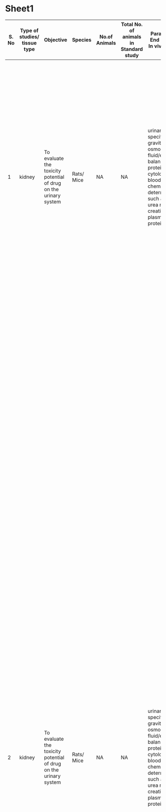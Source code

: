 # Sheet1
|S. No|Type of studies/ tissue type|Objective|Species|No.of Animals|Total No. of animals in Standard study|Parameters / End points of In vivo studies|Parameters/ in vitro end points|Alternatives if any|References/ Guidelines|Commercially available NAMs|Name of the company|Website link|PMID/ material/handout|Technologies|Applications/ Diseases studied|Company description|Contact|Tissues/cell types|
|-|-|-|-|-|-|-|-|-|-|-|-|-|-|-|-|-|-|-|
| | | | | | | | | | | | | | | | | | | |
|1|kidney|To evaluate the toxicity potential of drug on the urinary system|Rats/ Mice|NA|NA|urinary volume, specific gravity, osmolality, pH, fluid/electrolyte balance, proteins, cytology, and blood chemistry determinations such as blood urea nitrogen, creatinine and plasma proteins|biomarkers of renal toxicity including urinary total protein, kidney injury molecule-1 (KIM-1), clusterin, β2-microglobulin (β2-MG), cystatin C , trefoil factor-3 , renal papillary antigen-1 (RPA-1) and albumin|NA|ICHS7A|3D kidney on chip|Emulate Bio|http://www.emulatebio.com/|Scientific literature / handouts|Evaluate drug candidate toxicity|Drug toxicity test for nephrotoxicity|Our Human Emulation System provides a high-fidelity window into the inner workings of human biology and disease. At Emulate, we understand that animal studies and reductionist models are limited because they are not based on integrated human biology. By leveraging 21st century technologies, we are able to overcome these limitations with living human in vitro models that empower researchers to explore the biological mechanisms of health and disease|support@emulatebio.com, 1 844-902-4480|primary human proximal tubule epithelial cells and renal microvascular endothelial cells|
|2|kidney|To evaluate the toxicity potential of drug on the urinary system|Rats/ Mice|NA|NA|urinary volume, specific gravity, osmolality, pH, fluid/electrolyte balance, proteins, cytology, and blood chemistry determinations such as blood urea nitrogen, creatinine and plasma proteins|biomarkers of renal toxicity including urinary total protein, kidney injury molecule-1 (KIM-1), clusterin, β2-microglobulin (β2-MG), cystatin C , trefoil factor-3 , renal papillary antigen-1 (RPA-1) and albumin|NA|ICHS7A|EpiKidney™ (beta)-3D|MatTek Life Sciences|http://www.mattek.com/|Scientific literture/ handouts| EpiKidney tissue expresses a panel of PTEC-specific markers that are necessary for renal clearance, secretion, and reabsorption: aminopeptidase CD13, multidrug resistance proteins MRP2/4, CYP450 enzymes, glucose transporters SGLT1/2, multidrug and toxin extrusion transporter MATE1, organic cation and anion transporters OCT1/2, OCTN1/2, and OATP4C1, urate transporter URAT1, and sodium phosphate co-transporter NP2. The model has demonstrated the tissue morphology, barrier properties, gene expression, and tissue performance seen within the in vivo proximal tubular region which enables it to be a highly useful model for kidney research.|Kidney Toxicity, Renal Clearance, Drug Interaction |MatTek Life Sciences is at the forefront of tissue engineering technology and its lab-grown human tissues of the skin, eye, respiratory, and digestive systems are used worldwide as ethical and human-relevant alternatives to animal testing. MatTek tissues have unparalleled reproducibility and multiple regulatory acceptances and validations from organizations like the OECD, ISO, and US EPA to predict the irritation, corrosion, and photosensitivity potential of chemical, pharmaceutical, cosmetic, and other skin care products. Our EpiDerm and EpiOcular models are validated by OECD as an alternative to animal testing, Skin irritation test OECD TG 439, skin corrosion test OECD TG 431, phototoxicity OECD TG 498, eye irritation test OECD TG 492, and biological evaluation of medical devices, ISO 10993-23. At the present time, MatTek IVLSL produces 8 models including EpiDerm, EpiDerm FT, EpiOcular, EpiIntestinal, EpiIntestinal FT, EpiAirway, EpiOral, and MelanoDerm. MatTek tissues are shipped weekly from its locations in the US and Europe via standard courier services and delivered ready to use with comprehensive testing results obtained in as little as 24 hours. With a footprint, a fraction of the size of animal testing, MatTek’s tissue technology offers a sustainable, streamlined testing option with reduced costs and timelines. In fulfillment of its mission to expand the accessibility of lab-grown human tissues, MatTek continues to grow its product offerings at all locations and enhance the complexity of existing organ models through robust R&D. MatTek also supports researchers adopting the technology with comprehensive training and the highest-rated technical support in the industry. By providing a platform to obtain human-relevant data that is predictive of clinical outcomes, MatTek is helping researchers achieve their goals of producing reliable products and therapies for consumers and patients.|Dr. Silvia Letašiová, https://www.linkedin.com/in/silvia-letasiova-406236b6/, Miroslav Kanďár, https://www.linkedin.com/in/silvia-letasiova-406236b6/, support@mattek.com,  (+) 1-508-881-6776|Kidney|
|3|kidney|To evaluate the toxicity potential of drug on the urinary system|Rats/ Mice|NA|NA|urinary volume, specific gravity, osmolality, pH, fluid/electrolyte balance, proteins, cytology, and blood chemistry determinations such as blood urea nitrogen, creatinine and plasma proteins|biomarkers of renal toxicity including urinary total protein, kidney injury molecule-1 (KIM-1), clusterin, β2-microglobulin (β2-MG), cystatin C , trefoil factor-3 , renal papillary antigen-1 (RPA-1) and albumin|NA|ICHS7A|3D Proximal TubuleaProximate™, aProximate™|Newcells Biotech|https://newcellsbiotech.co.uk/|Scientific literature/ handouts|Flux and net transport measurements, Measurement of intracellular drug and metabolite concentrations, Identification of transporter-mediated drug-drug interactions, Early renal damage biomarkers, Cell viability|Drug transporter interactions, Drug-drug interactions (DDI), Species comparison, Nephrotoxicity assays, Disease modelling|Newcells Biotech uses 3D in vitro modelling expertise to develop nephrotoxicity and renal transporter assays that most accurately predict in vivo outcomes, as well as producing fully developed hiPSC-derived Retinal Organoids.|info@newcellsbiotech.co.uk, (+)44 (0)191 580 6185|primary kidney proximal tubule cells|
|4|kidney|To evaluate the toxicity potential of drug on the urinary system|Rats/ Mice|NA|NA|urinary volume, specific gravity, osmolality, pH, fluid/electrolyte balance, proteins, cytology, and blood chemistry determinations such as blood urea nitrogen, creatinine and plasma proteins|biomarkers of renal toxicity including urinary total protein, kidney injury molecule-1 (KIM-1), clusterin, β2-microglobulin (β2-MG), cystatin C , trefoil factor-3 , renal papillary antigen-1 (RPA-1) and albumin|NA|ICHS7A|Liver, kidney, intestine, bile duct on a chip|AZAR|https://azar-innovations.com/|Scientifc literature/ handouts| |ADME studies|AZAR Innovations is a privately-held company founded in 2021 with the aim to connect different disciplines and eliminate biases that impede adoption of novel technologies in life sciences! In AZAR Innovations, we follow a problem-driven approach: Biology Driven Engineering. We pay attention to the ideas and needs in the life sciences. We don’t offer a fixed technology; instead, we find the right technology for the end-users or connect biologists and technologists to develop the right solutions.|32 615533345, NiceToMeetYou@azar-innovations.com|Liver, kidney, intestine, bile duct|
|5|kidney|To evaluate the toxicity potential of drug on the urinary system|Rats/ Mice|NA|NA|urinary volume, specific gravity, osmolality, pH, fluid/electrolyte balance, proteins, cytology, and blood chemistry determinations such as blood urea nitrogen, creatinine and plasma proteins|biomarkers of renal toxicity including urinary total protein, kidney injury molecule-1 (KIM-1), clusterin, β2-microglobulin (β2-MG), cystatin C , trefoil factor-3 , renal papillary antigen-1 (RPA-1) and albumin|NA|ICHS7A|human telomerized cells from different tissues and organs (e.g. skin, cornea, lung, vascular system, kidney, placenta), Kidney RPTEC/TERT1, PODO/SVTERT152, PODO/TERT256  |Evercyte|https://evercyte.com/|Scientifc literature/ handouts|alamarBlue assay, MTT assay, LDH assay, FDA assay, ATP assay, Annexin-V / PI apoptosis assay|test cellular viability, cell proliferation and cell death mechanisms|Provision of human cells for biotechnology and biomedicine|office@evercyte.com, 43 (0) 1 391 44 22|human telomerized cells from different tissues and organs (e.g. skin, cornea, lung, vascular system, kidney, placenta)|
|6|kidney|To evaluate the toxicity potential of drug on the urinary system|Rats/ Mice|NA|NA|urinary volume, specific gravity, osmolality, pH, fluid/electrolyte balance, proteins, cytology, and blood chemistry determinations such as blood urea nitrogen, creatinine and plasma proteins|biomarkers of renal toxicity including urinary total protein, kidney injury molecule-1 (KIM-1), clusterin, β2-microglobulin (β2-MG), cystatin C , trefoil factor-3 , renal papillary antigen-1 (RPA-1) and albumin|NA|ICHS7A|3D Intestine – Liver – Kidney – Neuro on chip|Tissuse (HUMIMIC)|https://www.tissuse.com/en/about-us/|Scientific literature / handouts|Metabolite analysis, blood surrogate analysis, quantifying the levels of LDH, glucose, lactate|ADME-profiling, PBPK, first-path metabolism, primary & secondary organ toxicity|TissUse is a Berlin, Germany-based, biotechnology company, which has developed a unique “Multi-Organ-Chip” platform that provides unparalleled preclinical insight on a systemic level using human tissues. This enabling technology platform consists of a miniaturized construct that closely simulates the activity of multiple human organs in their true physiological context. TissUse’s Multi-Organ-Chips provide a new approach to predict, for example, toxicity, ADME profiles and efficacy in vitro, reducing and replacing laboratory animal testing and streamlining human clinical trials.TissUse’s Multi-Organ-Chips have been utilized in a large variety of applications including drug development, cosmetics, food and nutrition and consumer products since 2014|info@tissuse.com, 49 (0)30 - 51 30 26 402|intestine,liver, kidney, neuro|
|7|kidney|To evaluate the toxicity potential of drug on the urinary system|Rats/ Mice|NA|NA|urinary volume, specific gravity, osmolality, pH, fluid/electrolyte balance, proteins, cytology, and blood chemistry determinations such as blood urea nitrogen, creatinine and plasma proteins|biomarkers of renal toxicity including urinary total protein, kidney injury molecule-1 (KIM-1), clusterin, β2-microglobulin (β2-MG), cystatin C , trefoil factor-3 , renal papillary antigen-1 (RPA-1) and albumin|NA|ICHS7A|3D Intestine – Liver – Kidney – Neuro + Blood-Brain-Barrier on chip|Tissuse (HUMIMIC)|https://www.tissuse.com/en/about-us/|Scientific literature / handouts|Metabolite analysis, blood surrogate analysis, quantifying the levels of LDH, glucose, lactate|ADME-profiling, PBPK, first-path metabolism, primary & secondary organ toxicity|TissUse is a Berlin, Germany-based, biotechnology company, which has developed a unique “Multi-Organ-Chip” platform that provides unparalleled preclinical insight on a systemic level using human tissues. This enabling technology platform consists of a miniaturized construct that closely simulates the activity of multiple human organs in their true physiological context. TissUse’s Multi-Organ-Chips provide a new approach to predict, for example, toxicity, ADME profiles and efficacy in vitro, reducing and replacing laboratory animal testing and streamlining human clinical trials.TissUse’s Multi-Organ-Chips have been utilized in a large variety of applications including drug development, cosmetics, food and nutrition and consumer products since 2015|info@tissuse.com, 49 (0)30 - 51 30 26 403|intestine,liver,kidney, neuro|
|8|kidney|To evaluate the toxicity potential of drug on the urinary system|Rats/ Mice|NA|NA|urinary volume, specific gravity, osmolality, pH, fluid/electrolyte balance, proteins, cytology, and blood chemistry determinations such as blood urea nitrogen, creatinine and plasma proteins|biomarkers of renal toxicity including urinary total protein, kidney injury molecule-1 (KIM-1), clusterin, β2-microglobulin (β2-MG), cystatin C , trefoil factor-3 , renal papillary antigen-1 (RPA-1) and albumin|NA|ICHS7A|Kidney (glomerulus) – Liver on chip|Tissuse (HUMIMIC)|https://www.tissuse.com/en/about-us/|Scientific literature / handouts| cell morphology, cell vitality|Therapeutic effect of MSC-derived extracellular vesicles|TissUse is a Berlin, Germany-based, biotechnology company, which has developed a unique “Multi-Organ-Chip” platform that provides unparalleled preclinical insight on a systemic level using human tissues. This enabling technology platform consists of a miniaturized construct that closely simulates the activity of multiple human organs in their true physiological context. TissUse’s Multi-Organ-Chips provide a new approach to predict, for example, toxicity, ADME profiles and efficacy in vitro, reducing and replacing laboratory animal testing and streamlining human clinical trials.TissUse’s Multi-Organ-Chips have been utilized in a large variety of applications including drug development, cosmetics, food and nutrition and consumer products since 2016|info@tissuse.com, 49 (0)30 - 51 30 26 404|kidney, liver|
